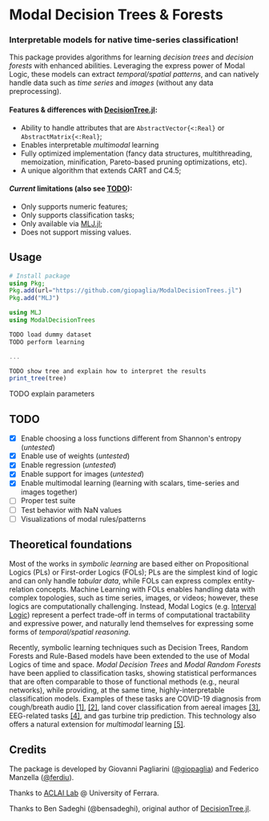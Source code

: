# Modal Decision Trees & Forests

### Interpretable models for native time-series classification!

This package provides algorithms for learning *decision trees* and *decision forests* with enhanced abilities.
Leveraging the express power of Modal Logic, these models can extract *temporal/spatial patterns*, and can natively handle data such as *time series* and *images* (without any data preprocessing).

#### Features & differences with [DecisionTree.jl](https://github.com/JuliaAI/DecisionTree.jl):
- Ability to handle attributes that are `AbstractVector{<:Real}` or `AbstractMatrix{<:Real}`;
- Enables interpretable *multimodal* learning
- Fully optimized implementation (fancy data structures, multithreading, memoization, minification, Pareto-based pruning optimizations, etc).
- A unique algorithm that extends CART and C4.5;
<!-- - TODO -->
<!-- - Four pruning conditions: max_depth, min_samples_leaf, min_purity_increase, max_purity_at_leaf -->
<!-- TODO - Top-down pre-pruning & post-pruning -->
<!-- - Bagging (Random Forests) TODO dillo meglio -->

#### *Current* limitations (also see [TODO](#todo)):
- Only supports numeric features;
- Only supports classification tasks;
- Only available via [MLJ.jl](https://github.com/alan-turing-institute/MLJ.jl);
- Does not support missing values.

<!-- 
## Installation

Simply type the following commands in Julia's REPL:

```julia
Pkg.add(url="https://github.com/giopaglia/ModalDecisionTrees.jl")
```
-->

## Usage

```julia
# Install package
using Pkg;
Pkg.add(url="https://github.com/giopaglia/ModalDecisionTrees.jl")
Pkg.add("MLJ")

using MLJ
using ModalDecisionTrees

TODO load dummy dataset
TODO perform learning

...

TODO show tree and explain how to interpret the results
print_tree(tree)
```


TODO explain parameters
<!-- TODO (`Y isa Vector{<:{Integer,String}}`) -->

<!--
Detailed usage instructions are available for each model using the doc method. For example:

```julia
using MLJ
doc("DecisionTreeClassifier", pkg="ModalDecisionTrees")
```

Available models are: AdaBoostStumpClassifier, DecisionTreeClassifier, DecisionTreeRegressor, RandomForestClassifier, RandomForestRegressor.


-->
<!-- 
## Visualization

A DecisionTree model can be visualized using the print_tree-function of its native interface (for an example see above in section 'Classification Example'). -->

## TODO

- [x]  Enable choosing a loss functions different from Shannon's entropy (*untested*)
- [x]  Enable use of weights (*untested*)
- [x]  Enable regression (*untested*)
- [x]  Enable support for images (*untested*)
- [x]  Enable multimodal learning (learning with scalars, time-series and images together)
- [ ]  Proper test suite
- [ ]  Test behavior with NaN values
- [ ]  Visualizations of modal rules/patterns

## Theoretical foundations

Most of the works in *symbolic learning* are based either on Propositional Logics (PLs) or First-order Logics (FOLs); PLs are the simplest kind of logic and can only handle *tabular data*, while FOLs can express complex entity-relation concepts. Machine Learning with FOLs enables handling data with complex topologies, such as time series, images, or videos; however, these logics are computationally challenging. Instead, Modal Logics (e.g. [Interval Logic](https://en.wikipedia.org/wiki/Interval_temporal_logic)) represent a perfect trade-off in terms of computational tractability and expressive power, and naturally lend themselves for expressing some forms of *temporal/spatial reasoning*.

Recently, symbolic learning techniques such as Decision Trees, Random Forests and Rule-Based models have been extended to the use of Modal Logics of time and space. *Modal Decision Trees* and *Modal Random Forests* have been applied to classification tasks, showing statistical performances that are often comparable to those of functional methods (e.g., neural networks), while providing, at the same time, highly-interpretable classification models. Examples of these tasks are COVID-19 diagnosis from cough/breath audio [[1]](https://papers.ssrn.com/sol3/papers.cfm?abstract_id=4102488), [[2]](https://drops.dagstuhl.de/opus/volltexte/2021/14783/pdf/LIPIcs-TIME-2021-7.pdf), land cover classification from aereal images [[3]](https://arxiv.org/abs/2109.08325), EEG-related tasks [[4]](https://link.springer.com/chapter/10.1007/978-3-031-06242-1_53), and gas turbine trip prediction.
This technology also offers a natural extension for *multimodal* learning [[5]](http://ceur-ws.org/Vol-2987/paper7.pdf).

## Credits

The package is developed by Giovanni Pagliarini ([@giopaglia](https://giopaglia.github.io/)) and Federico Manzella ([@ferdiu](https://ferdiu.github.io/)).

Thanks to [ACLAI Lab](https://aclai.unife.it/index.php/en/home-page/) @ University of Ferrara.

Thanks to Ben Sadeghi (@bensadeghi), original author of [DecisionTree.jl](https://github.com/bensadeghi/DecisionTree.jl).

<!-- TODO add citation and CITATION.bib file -->
